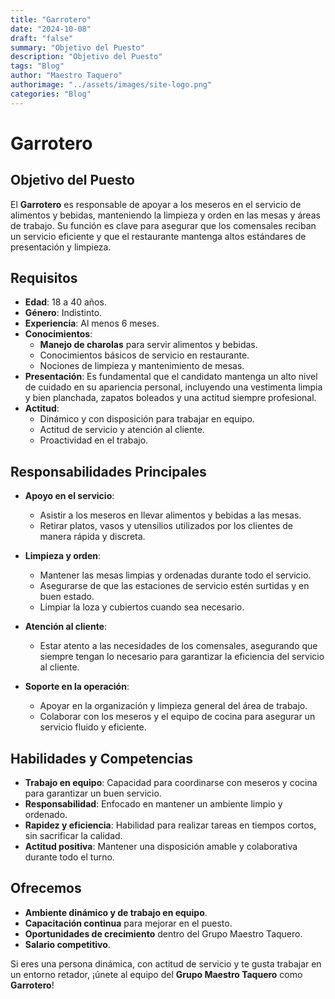```yaml
---
title: "Garrotero"
date: "2024-10-08"
draft: "false"
summary: "Objetivo del Puesto"
description: "Objetivo del Puesto"
tags: "Blog"
author: "Maestro Taquero"
authorimage: "../assets/images/site-logo.png"
categories: "Blog"
---
```

# Garrotero

## Objetivo del Puesto
El **Garrotero** es responsable de apoyar a los meseros en el servicio de alimentos y bebidas, manteniendo la limpieza y orden en las mesas y áreas de trabajo. Su función es clave para asegurar que los comensales reciban un servicio eficiente y que el restaurante mantenga altos estándares de presentación y limpieza.


## Requisitos

- **Edad**: 18 a 40 años.
- **Género**: Indistinto.
- **Experiencia**: Al menos 6 meses.
- **Conocimientos**:
  - **Manejo de charolas** para servir alimentos y bebidas.
  - Conocimientos básicos de servicio en restaurante.
  - Nociones de limpieza y mantenimiento de mesas.
- **Presentación**: Es fundamental que el candidato mantenga un alto nivel de cuidado en su apariencia personal, incluyendo una vestimenta limpia y bien planchada, zapatos boleados y una actitud siempre profesional.
- **Actitud**:
  - Dinámico y con disposición para trabajar en equipo.
  - Actitud de servicio y atención al cliente.
  - Proactividad en el trabajo.

## Responsabilidades Principales

- **Apoyo en el servicio**:
  - Asistir a los meseros en llevar alimentos y bebidas a las mesas.
  - Retirar platos, vasos y utensilios utilizados por los clientes de manera rápida y discreta.
  
- **Limpieza y orden**:
  - Mantener las mesas limpias y ordenadas durante todo el servicio.
  - Asegurarse de que las estaciones de servicio estén surtidas y en buen estado.
  - Limpiar la loza y cubiertos cuando sea necesario.

- **Atención al cliente**:
  - Estar atento a las necesidades de los comensales, asegurando que siempre tengan lo necesario para garantizar la eficiencia del servicio al cliente.

- **Soporte en la operación**:
  - Apoyar en la organización y limpieza general del área de trabajo.
  - Colaborar con los meseros y el equipo de cocina para asegurar un servicio fluido y eficiente.

## Habilidades y Competencias

- **Trabajo en equipo**: Capacidad para coordinarse con meseros y cocina para garantizar un buen servicio.
- **Responsabilidad**: Enfocado en mantener un ambiente limpio y ordenado.
- **Rapidez y eficiencia**: Habilidad para realizar tareas en tiempos cortos, sin sacrificar la calidad.
- **Actitud positiva**: Mantener una disposición amable y colaborativa durante todo el turno.

## Ofrecemos

- **Ambiente dinámico y de trabajo en equipo**.
- **Capacitación continua** para mejorar en el puesto.
- **Oportunidades de crecimiento** dentro del Grupo Maestro Taquero.
- **Salario competitivo**.

Si eres una persona dinámica, con actitud de servicio y te gusta trabajar en un entorno retador, ¡únete al equipo del **Grupo Maestro Taquero** como **Garrotero**!
